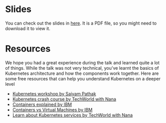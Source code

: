 # Slides

You can check out the slides in [here](KubeNation.pdf). It is a PDF file, so you might need to download it to view it.

# Resources

We hope you had a great experience during the talk and learned quite a lot of things.
While the talk was not very technical, you've learnt the basics of Kubernetes architecture and how the components work together.
Here are some free resources that can help you understand Kubernetes on a deeper level 

- [Kubernetes workshop by Saiyam Pathak](https://www.youtube.com/live/PN3VqbZqmD8?si=_IR9NOUOh5r6RNby)
- [Kubernetes crash course by TechWorld with Nana](https://youtu.be/s_o8dwzRlu4?si=RircMCz__O-7oPaN)
- [Containers explained by IBM](https://youtu.be/0qotVMX-J5s?si=Mhp-zrd_egLpW2Ky)
- [Containers vs Virtual Machines by IBM](https://www.youtube.com/watch?v=cjXI-yxqGTI)
- [Learn about Kubernetes services by TechWorld with Nana](https://youtu.be/T4Z7visMM4E?si=rOYYY4XlFsOvln6U)
